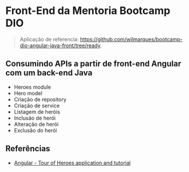 # Front-End da Mentoria Bootcamp DIO

> Aplicação de referencia: <https://github.com/wilmarques/bootcamp-dio-angular-java-front/tree/ready>.

## Consumindo APIs a partir de front-end Angular com um back-end Java

- Heroes module
- Hero model
- Criação de repository
- Criação de service
- Listagem de heróis
- Inclusão de herói
- Alteração de herói
- Exclusão do herói

## Referências

- [Angular - Tour of Heroes application and tutorial](https://angular.io/tutorial)
